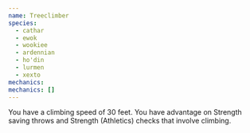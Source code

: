 ```yaml
---
name: Treeclimber
species:
  - cathar
  - ewok
  - wookiee
  - ardennian
  - ho'din
  - lurmen
  - xexto
mechanics:
mechanics: []
---
```

You have a climbing speed of 30 feet. You have advantage on Strength saving throws and Strength (Athletics) checks that involve climbing.
